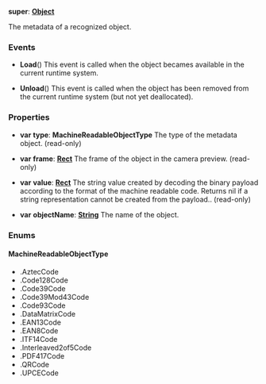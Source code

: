 **super**: **[Object](../gravity/object.md)**

The metadata of a recognized object.

### Events

* **Load**()
This event is called when the object becames available in the current runtime system.

* **Unload**()
This event is called when the object has been removed from the current runtime system (but not yet deallocated).



### Properties

* **var** **type**: **MachineReadableObjectType**
The type of the metadata object. \(read-only\)

* **var** **frame**: **[Rect](Rect.md)**
The frame of the object in the camera preview. \(read-only\)

* **var** **value**: **[Rect](Rect.md)**
The string value created by decoding the binary payload according to the format of the machine readable code. Returns nil if a string representation cannot be created from the payload.. \(read-only\)

* **var** **objectName**: **[String](../gravity/string.md)**
The name of the object.





### Enums

<div id="_enum_MachineReadableObjectType"></div>

#### MachineReadableObjectType
 * .AztecCode
 * .Code128Code
 * .Code39Code
 * .Code39Mod43Code
 * .Code93Code
 * .DataMatrixCode
 * .EAN13Code
 * .EAN8Code
 * .ITF14Code
 * .Interleaved2of5Code
 * .PDF417Code
 * .QRCode
 * .UPCECode



